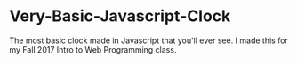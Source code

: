 # Very-Basic-Javascript-Clock
The most basic clock made in Javascript that you'll ever see. I made this for my Fall 2017 Intro to Web Programming class.

